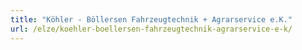 ```yaml
---
title: "Köhler - Böllersen Fahrzeugtechnik + Agrarservice e.K."
url: /elze/koehler-boellersen-fahrzeugtechnik-agrarservice-e-k/
---
```

